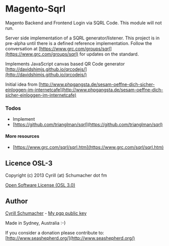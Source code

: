 Magento-Sqrl
==============

Magento Backend and Frontend Login via SQRL Code. This module will not run.

Server side implementation of a SQRL generator/listener.
This project is in pre-alpha until there is a defined reference implementation.
Follow the conversation at [https://www.grc.com/groups/sqrl](https://www.grc.com/groups/sqrl) for updates on the standard.

Implements JavaScript canvas based QR Code generator [http://davidshimjs.github.io/qrcodejs/](http://davidshimjs.github.io/qrcodejs/)

Initial idea from [http://www.phpgangsta.de/sesam-oeffne-dich-sicher-einloggen-im-internetcafe](http://www.phpgangsta.de/sesam-oeffne-dich-sicher-einloggen-im-internetcafe)

### Todos

- Implement
- [https://github.com/trianglman/sqrl](https://github.com/trianglman/sqrl)


#### More resources

- [https://www.grc.com/sqrl/sqrl.htm](https://www.grc.com/sqrl/sqrl.htm)


Licence OSL-3
-------------

Copyright (c) 2013 Cyrill (at) Schumacher dot fm

[Open Software License (OSL 3.0)](http://opensource.org/licenses/osl-3.0.php)

Author
------

[Cyrill Schumacher](https://github.com/SchumacherFM) - [My pgp public key](http://www.schumacher.fm/cyrill.asc)

Made in Sydney, Australia :-)

If you consider a donation please contribute to: [http://www.seashepherd.org/](http://www.seashepherd.org/)
